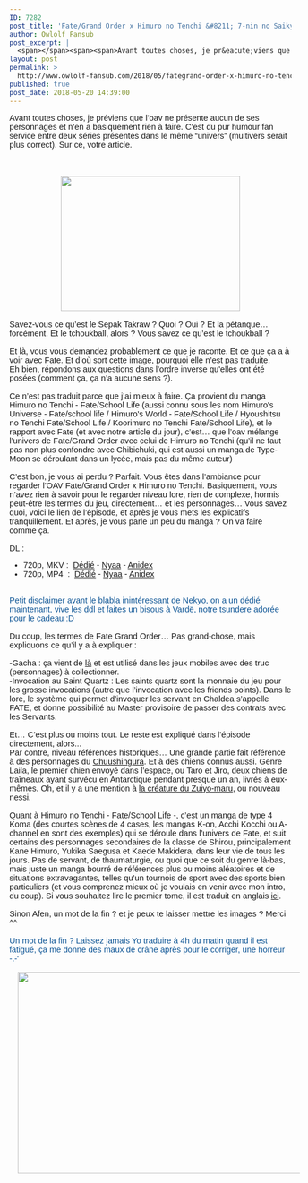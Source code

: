 ```yaml
---
ID: 7282
post_title: 'Fate/Grand Order x Himuro no Tenchi &#8211; 7-nin no Saikyou Ijin-hen'
author: Owlolf Fansub
post_excerpt: |
  <span></span><span><span>Avant toutes choses, je pr&eacute;viens que l&rsquo;oav ne pr&eacute;sente aucun de ses personnages et n&rsquo;en a basiquement rien &agrave; faire. C&rsquo;est du pur humour fan service entre deux s&eacute;ries pr&eacute;sentes dans le m&ecirc;me &ldquo;univers&rdquo; (multivers serait plus correct). Sur ce, votre article.</span></span><br><br><span></span><br><div><span></span></div><span></span><div><a href="https://2.bp.blogspot.com/-XrPe3GjStKc/WwGHUiWCgFI/AAAAAAAAB6k/EDmVgpmwrBI2PuivZS6pLES20Mf9SiCYQCLcBGAs/s1600/firefox_2018-05-19_20-44-32.png"><img border="0" height="241" src="https://2.bp.blogspot.com/-XrPe3GjStKc/WwGHUiWCgFI/AAAAAAAAB6k/EDmVgpmwrBI2PuivZS6pLES20Mf9SiCYQCLcBGAs/s320/firefox_2018-05-19_20-44-32.png" width="320"></a></div><div><span><br></span></div><span><div><span>Savez-vous ce qu&rsquo;est le Sepak Takraw ? Quoi ? Oui ? Et la p&eacute;tanque&hellip; forc&eacute;ment. Et le tchoukball, alors ? Vous savez ce qu&rsquo;est le tchoukball ? </span></div><div><br></div><div><span>Et l&agrave;, vous vous demandez probablement ce que je raconte. Et ce que &ccedil;a a &agrave; voir avec Fate. Et d&rsquo;o&ugrave; sort cette image, pourquoi elle n&rsquo;est pas traduite. </span><span><br></span><span>Eh bien, r&eacute;pondons aux questions dans l&rsquo;ordre inverse qu'elles ont &eacute;t&eacute; pos&eacute;es (comment &ccedil;a, &ccedil;a n&rsquo;a aucune sens ?).</span></div><div><span><br></span></div><div><span>Ce n&rsquo;est pas traduit parce que j&rsquo;ai mieux &agrave; faire. &Ccedil;a provient du manga Himuro no Tenchi - Fate/School Life (aussi connu sous les nom Himuro's Universe - Fate/school life / Himuro's World - Fate/School Life / Hyoushitsu no Tenchi Fate/School Life / Koorimuro no Tenchi Fate/School Life), et le rapport avec Fate (et avec notre article du jour), c&rsquo;est&hellip; que l&rsquo;oav m&eacute;lange l&rsquo;univers de Fate/Grand Order avec celui de Himuro no Tenchi (qu&rsquo;il ne faut pas non plus confondre avec Chibichuki, qui est aussi un manga de Type-Moon se d&eacute;roulant dans un lyc&eacute;e, mais pas du m&ecirc;me auteur)</span></div><div><span><br></span><span>C&rsquo;est bon, je vous ai perdu ? Parfait. Vous &ecirc;tes dans l&rsquo;ambiance pour regarder l&rsquo;OAV Fate/Grand Order x Himuro no Tenchi. Basiquement, vous n&rsquo;avez rien &agrave; savoir pour le regarder niveau lore, rien de complexe, hormis peut-&ecirc;tre les termes du jeu, directement&hellip; et les personnages&hellip; Vous savez quoi, voici le lien de l&rsquo;&eacute;pisode, et apr&egrave;s je vous mets les explicatifs tranquillement. Et apr&egrave;s, je vous parle un peu du manga ? On va faire comme &ccedil;a.</span></div><div><br></div><div><span>DL :</span></div><a name="more"></a><ul><li><span><span>720p, MKV : &nbsp;<a href="https://ddl.kodoku-no-kawarini.moe/Owlolf/OAV/%5BOwlolf-fansub%5D%20Fate%20Grand%20Order%20Himuro%20no%20Tenchi%20-%207-nin%20no%20Saikyou%20Ijin-hen%20Vostfr%20%5BTV%20720p%2010%20Bits%20AAC%202.0%5D.mkv" target="_blank">D&eacute;di&eacute;</a> - <a href="https://nyaa.si/view/1038997" target="_blank">Nyaa</a> - <a href="https://anidex.info/torrent/147677" target="_blank">Anidex</a></span></span></li><li><span><span>720p, MP4 &nbsp;: &nbsp;<a href="https://ddl.kodoku-no-kawarini.moe/Owlolf/OAV/%5BOwlolf-fansub%5D%20Fate%20Grand%20Order%20Himuro%20no%20Tenchi%20-%207-nin%20no%20Saikyou%20Ijin-hen%20Vostfr%20%5BTV%20720p%208%20Bits%20AAC%202.0%5D.mp4" target="_blank">D&eacute;di&eacute;</a> - <a href="https://nyaa.si/view/1038996" target="_blank">Nyaa</a> - <a href="https://anidex.info/torrent/147676" target="_blank">Anidex</a></span></span></li></ul><br><div><span>Petit disclaimer avant le blabla inint&eacute;ressant de Nekyo, on a un d&eacute;di&eacute; maintenant, vive les ddl et faites un bisous &agrave; Vard&euml;, notre tsundere ador&eacute;e pour le cadeau :D</span></div><div><span><br></span></div><div><span>Du coup, les termes de Fate Grand Order&hellip; Pas grand-chose, mais expliquons ce qu&rsquo;il y a &agrave; expliquer :</span></div><div><br></div><div><span>-Gacha : &ccedil;a vient de </span><a href="https://fr.wikipedia.org/wiki/Gashapon"><span>l&agrave;</span></a><span> et est utilis&eacute; dans les jeux mobiles avec des truc (personnages) &agrave; collectionner.</span><span><br></span><span>-Invocation au Saint Quartz : Les saints quartz sont la monnaie du jeu pour les grosse invocations (autre que l&rsquo;invocation avec les friends points). Dans le lore, le syst&egrave;me qui permet d&rsquo;invoquer les servant en Chaldea s&rsquo;appelle FATE, et donne possibilit&eacute; au Master provisoire de passer des contrats avec les Servants. </span></div><div><br></div><div><span>Et&hellip; C&rsquo;est plus ou moins tout. Le reste est expliqu&eacute; dans l&rsquo;&eacute;pisode directement, alors...</span><span><br></span><span>Par contre, niveau r&eacute;f&eacute;rences historiques&hellip; Une grande partie fait r&eacute;f&eacute;rence &agrave; des personnages du </span><a href="https://fr.wikipedia.org/wiki/Ch%C5%ABshingura"><span>Chuushingura</span></a><span>. Et &agrave; des chiens connus aussi. Genre Laila, le premier chien envoy&eacute; dans l&rsquo;espace, ou Taro et Jiro, deux chiens de tra&icirc;neaux ayant surv&eacute;cu en Antarctique pendant presque un an, livr&eacute;s &agrave; eux-m&ecirc;mes. Oh, et il y a une mention &agrave; </span><a href="https://fr.wikipedia.org/wiki/Cr%C3%A9ature_du_Zuiyo-maru"><span>la cr&eacute;ature du Zuiyo-maru</span></a><span>, ou nouveau nessi. </span></div><div><br></div><div><span>Quant &agrave; Himuro no Tenchi - Fate/School Life -, c&rsquo;est un manga de type 4 Koma (des courtes sc&egrave;nes de 4 cases, les mangas K-on, Acchi Kocchi ou A-channel en sont des exemples) qui se d&eacute;roule dans l&rsquo;univers de Fate, et suit certains des personnages secondaires de la classe de Shirou, principalement Kane Himuro, Yukika Saegusa et Kaede Makidera, dans leur vie de tous les jours. Pas de servant, de thaumaturgie, ou quoi que ce soit du genre l&agrave;-bas, mais juste un manga bourr&eacute; de r&eacute;f&eacute;rences plus ou moins al&eacute;atoires et de situations extravagantes, telles qu&rsquo;un tournois de sport avec des sports bien particuliers (et vous comprenez mieux o&ugrave; je voulais en venir avec mon intro, du coup). Si vous souhaitez lire le premier tome, il est traduit en anglais </span><span><a href="https://bato.to/series/24601">ici</a>.</span></div><div><br></div><div><span>Sinon Afen, un mot de la fin ? et je peux te laisser mettre les images ? Merci ^^</span></div><div><span><br></span></div><div><span>Un mot de la fin ? Laissez jamais Yo traduire &agrave; 4h du matin quand il est fatigu&eacute;, &ccedil;a me donne des maux de cr&acirc;ne apr&egrave;s pour le corriger, une horreur -.-'</span><br><span><br></span></div><div><a href="https://2.bp.blogspot.com/-qfIM3qA0xl4/WwFrmK3pjJI/AAAAAAAADxk/pYAT9Db5JZ0e7AJd_z-0exnSj5qdJnbMgCEwYBhgL/s1600/%255BFumeiRaws%255D%2BFate%2BGrand%2BOrder%2Bx%2BHimuro%2Bno%2BTenchi%2B7-nin%2Bno%2BSaikyou%2BIjin%2BHen%2B%2528BS11%2B1280x720%2Bx264%2B10bit%2BAAC%2529%2B%255B829D71B6%255D_001_1070.png"><img border="0" height="360" src="https://2.bp.blogspot.com/-qfIM3qA0xl4/WwFrmK3pjJI/AAAAAAAADxk/pYAT9Db5JZ0e7AJd_z-0exnSj5qdJnbMgCEwYBhgL/s640/%255BFumeiRaws%255D%2BFate%2BGrand%2BOrder%2Bx%2BHimuro%2Bno%2BTenchi%2B7-nin%2Bno%2BSaikyou%2BIjin%2BHen%2B%2528BS11%2B1280x720%2Bx264%2B10bit%2BAAC%2529%2B%255B829D71B6%255D_001_1070.png" width="640"></a></div><div><span><br></span></div></span>
layout: post
permalink: >
  http://www.owlolf-fansub.com/2018/05/fategrand-order-x-himuro-no-tenchi-7.html
published: true
post_date: 2018-05-20 14:39:00
---
```

<span style="font-family: &quot;arial&quot; , &quot;helvetica&quot; , sans-serif; font-size: 11pt;"></span><span style="font-family: &quot;arial&quot; , &quot;helvetica&quot; , sans-serif; font-size: 11pt;"><span style="font-weight: 400;">Avant toutes choses, je préviens que l’oav ne présente aucun de ses personnages et n’en a basiquement rien à faire. C’est du pur humour fan service entre deux séries présentes dans le même “univers” (multivers serait plus correct). Sur ce, votre article.</span></span><br /><br /><span style="font-family: &quot;arial&quot; , &quot;helvetica&quot; , sans-serif; font-size: 11pt;"></span><br /><div class="separator" style="clear: both; text-align: center;"><span style="font-family: &quot;arial&quot; , &quot;helvetica&quot; , sans-serif; font-size: 11pt;"></span></div><span style="font-family: &quot;arial&quot; , &quot;helvetica&quot; , sans-serif; font-size: 11pt;"></span><div class="separator" style="clear: both; text-align: center;"><a href="https://2.bp.blogspot.com/-XrPe3GjStKc/WwGHUiWCgFI/AAAAAAAAB6k/EDmVgpmwrBI2PuivZS6pLES20Mf9SiCYQCLcBGAs/s1600/firefox_2018-05-19_20-44-32.png" imageanchor="1" style="margin-left: 1em; margin-right: 1em;"><img border="0" data-original-height="303" data-original-width="402" height="241" src="https://united-subs.dearclouds.com/wp-content/uploads/2018/05/3cd932cbb9d7e1a4da50ca81fa73222a.jpg" width="320" /></a></div><div class="separator" style="clear: both; text-align: center;"><span style="font-family: &quot;arial&quot; , &quot;helvetica&quot; , sans-serif; font-size: 11pt;"><br /></span></div><span style="font-family: &quot;arial&quot; , &quot;helvetica&quot; , sans-serif; font-size: 11pt;"><div style="font-size: 11pt;"><span style="font-weight: 400;">Savez-vous ce qu’est le Sepak Takraw ? Quoi ? Oui ? Et la pétanque… forcément. Et le tchoukball, alors ? Vous savez ce qu’est le tchoukball ? </span></div><div style="font-size: 11pt;"><br /></div><div style="font-size: 11pt;"><span style="font-weight: 400;">Et là, vous vous demandez probablement ce que je raconte. Et ce que ça a à voir avec Fate. Et d’où sort cette image, pourquoi elle n’est pas traduite. </span><span style="font-weight: 400;"><br /></span><span style="font-weight: 400;">Eh bien, répondons aux questions dans l’ordre inverse qu'elles ont été posées (comment ça, ça n’a aucune sens ?).</span></div><div style="font-size: 11pt;"><span style="font-weight: 400;"><br /></span></div><div style="font-size: 11pt;"><span style="font-weight: 400;">Ce n’est pas traduit parce que j’ai mieux à faire. Ça provient du manga Himuro no Tenchi - Fate/School Life (aussi connu sous les nom Himuro's Universe - Fate/school life / Himuro's World - Fate/School Life / Hyoushitsu no Tenchi Fate/School Life / Koorimuro no Tenchi Fate/School Life), et le rapport avec Fate (et avec notre article du jour), c’est… que l’oav mélange l’univers de Fate/Grand Order avec celui de Himuro no Tenchi (qu’il ne faut pas non plus confondre avec Chibichuki, qui est aussi un manga de Type-Moon se déroulant dans un lycée, mais pas du même auteur)</span></div><div style="font-size: 11pt;"><span style="font-weight: 400;"><br /></span><span style="font-weight: 400;">C’est bon, je vous ai perdu ? Parfait. Vous êtes dans l’ambiance pour regarder l’OAV Fate/Grand Order x Himuro no Tenchi. Basiquement, vous n’avez rien à savoir pour le regarder niveau lore, rien de complexe, hormis peut-être les termes du jeu, directement… et les personnages… Vous savez quoi, voici le lien de l’épisode, et après je vous mets les explicatifs tranquillement. Et après, je vous parle un peu du manga ? On va faire comme ça.</span></div><div style="font-size: 11pt;"><br /></div><div style="font-size: 11pt;"><span style="font-weight: 400;">DL :</span></div><a name='more'></a><ul><li><span style="font-weight: 400;"><span style="font-size: 14.6667px;">720p, MKV : &nbsp;<a href="https://ddl.kodoku-no-kawarini.moe/Owlolf/OAV/%5BOwlolf-fansub%5D%20Fate%20Grand%20Order%20Himuro%20no%20Tenchi%20-%207-nin%20no%20Saikyou%20Ijin-hen%20Vostfr%20%5BTV%20720p%2010%20Bits%20AAC%202.0%5D.mkv" >Dédié</a> - <a href="https://nyaa.si/view/1038997" >Nyaa</a> - <a href="https://anidex.info/torrent/147677" >Anidex</a></span></span></li><li><span style="font-weight: 400;"><span style="font-size: 14.6667px;">720p, MP4 &nbsp;: &nbsp;<a href="https://ddl.kodoku-no-kawarini.moe/Owlolf/OAV/%5BOwlolf-fansub%5D%20Fate%20Grand%20Order%20Himuro%20no%20Tenchi%20-%207-nin%20no%20Saikyou%20Ijin-hen%20Vostfr%20%5BTV%20720p%208%20Bits%20AAC%202.0%5D.mp4" >Dédié</a> - <a href="https://nyaa.si/view/1038996" >Nyaa</a> - <a href="https://anidex.info/torrent/147676" >Anidex</a></span></span></li></ul><br /> <div style="font-size: 11pt;"><span style="color: #0b5394;">Petit disclaimer avant le blabla inintéressant de Nekyo, on a un dédié maintenant, vive les ddl et faites un bisous à Vardë, notre tsundere adorée pour le cadeau :D</span></div><div style="font-size: 11pt;"><span style="color: #0b5394;"><br /></span></div><div style="font-size: 11pt;"><span style="font-weight: 400;">Du coup, les termes de Fate Grand Order… Pas grand-chose, mais expliquons ce qu’il y a à expliquer :</span></div><div style="font-size: 11pt;"><br /></div><div style="font-size: 11pt;"><span style="font-weight: 400;">-Gacha : ça vient de </span><a href="https://fr.wikipedia.org/wiki/Gashapon"><span style="font-weight: 400;">là</span></a><span style="font-weight: 400;"> et est utilisé dans les jeux mobiles avec des truc (personnages) à collectionner.</span><span style="font-weight: 400;"><br /></span><span style="font-weight: 400;">-Invocation au Saint Quartz : Les saints quartz sont la monnaie du jeu pour les grosse invocations (autre que l’invocation avec les friends points). Dans le lore, le système qui permet d’invoquer les servant en Chaldea s’appelle FATE, et donne possibilité au Master provisoire de passer des contrats avec les Servants. </span></div><div style="font-size: 11pt;"><br /></div><div style="font-size: 11pt;"><span style="font-weight: 400;">Et… C’est plus ou moins tout. Le reste est expliqué dans l’épisode directement, alors...</span><span style="font-weight: 400;"><br /></span><span style="font-weight: 400;">Par contre, niveau références historiques… Une grande partie fait référence à des personnages du </span><a href="https://fr.wikipedia.org/wiki/Ch%C5%ABshingura"><span style="font-weight: 400;">Chuushingura</span></a><span style="font-weight: 400;">. Et à des chiens connus aussi. Genre Laila, le premier chien envoyé dans l’espace, ou Taro et Jiro, deux chiens de traîneaux ayant survécu en Antarctique pendant presque un an, livrés à eux-mêmes. Oh, et il y a une mention à </span><a href="https://fr.wikipedia.org/wiki/Cr%C3%A9ature_du_Zuiyo-maru"><span style="font-weight: 400;">la créature du Zuiyo-maru</span></a><span style="font-weight: 400;">, ou nouveau nessi. </span></div><div style="font-size: 11pt;"><br /></div><div style="font-size: 11pt;"><span style="font-weight: 400;">Quant à Himuro no Tenchi - Fate/School Life -, c’est un manga de type 4 Koma (des courtes scènes de 4 cases, les mangas K-on, Acchi Kocchi ou A-channel en sont des exemples) qui se déroule dans l’univers de Fate, et suit certains des personnages secondaires de la classe de Shirou, principalement Kane Himuro, Yukika Saegusa et Kaede Makidera, dans leur vie de tous les jours. Pas de servant, de thaumaturgie, ou quoi que ce soit du genre là-bas, mais juste un manga bourré de références plus ou moins aléatoires et de situations extravagantes, telles qu’un tournois de sport avec des sports bien particuliers (et vous comprenez mieux où je voulais en venir avec mon intro, du coup). Si vous souhaitez lire le premier tome, il est traduit en anglais </span><span style="font-weight: 400;"><a href="https://bato.to/series/24601">ici</a>.</span></div><div style="font-size: 11pt;"><br /></div><div style="font-size: 11pt;"><span style="font-weight: 400;">Sinon Afen, un mot de la fin ? et je peux te laisser mettre les images ? Merci ^^</span></div><div style="font-size: 11pt;"><span style="font-weight: 400;"><br /></span></div><div style="font-size: 11pt;"><span style="color: #0b5394; font-weight: 400;">Un mot de la fin ? Laissez jamais Yo traduire à 4h du matin quand il est fatigué, ça me donne des maux de crâne après pour le corriger, une horreur -.-'</span><br /><span style="color: #0b5394; font-weight: 400;"><br /></span></div><div class="separator" style="clear: both; text-align: center;"><a href="https://2.bp.blogspot.com/-qfIM3qA0xl4/WwFrmK3pjJI/AAAAAAAADxk/pYAT9Db5JZ0e7AJd_z-0exnSj5qdJnbMgCEwYBhgL/s1600/%255BFumeiRaws%255D%2BFate%2BGrand%2BOrder%2Bx%2BHimuro%2Bno%2BTenchi%2B7-nin%2Bno%2BSaikyou%2BIjin%2BHen%2B%2528BS11%2B1280x720%2Bx264%2B10bit%2BAAC%2529%2B%255B829D71B6%255D_001_1070.png" imageanchor="1" style="margin-left: 1em; margin-right: 1em;"><img border="0" data-original-height="720" data-original-width="1280" height="360" src="https://2.bp.blogspot.com/-qfIM3qA0xl4/WwFrmK3pjJI/AAAAAAAADxk/pYAT9Db5JZ0e7AJd_z-0exnSj5qdJnbMgCEwYBhgL/s640/%255BFumeiRaws%255D%2BFate%2BGrand%2BOrder%2Bx%2BHimuro%2Bno%2BTenchi%2B7-nin%2Bno%2BSaikyou%2BIjin%2BHen%2B%2528BS11%2B1280x720%2Bx264%2B10bit%2BAAC%2529%2B%255B829D71B6%255D_001_1070.png" width="640" /></a></div><div style="font-size: 11pt;"><span style="color: #0b5394; font-weight: 400;"><br /></span></div></span>